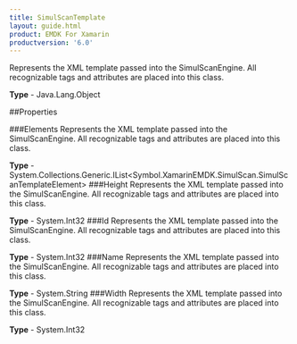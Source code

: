```yaml
---
title: SimulScanTemplate
layout: guide.html
product: EMDK For Xamarin 
productversion: '6.0' 
---
```

Represents the XML template passed into the SimulScanEngine. All recognizable tags and attributes are placed into this class.

**Type** - Java.Lang.Object

##Properties

###Elements
Represents the XML template passed into the SimulScanEngine. All recognizable tags and attributes are placed into this class.

**Type** - System.Collections.Generic.IList<Symbol.XamarinEMDK.SimulScan.SimulScanTemplateElement>
###Height
Represents the XML template passed into the SimulScanEngine. All recognizable tags and attributes are placed into this class.

**Type** - System.Int32
###Id
Represents the XML template passed into the SimulScanEngine. All recognizable tags and attributes are placed into this class.

**Type** - System.Int32
###Name
Represents the XML template passed into the SimulScanEngine. All recognizable tags and attributes are placed into this class.

**Type** - System.String
###Width
Represents the XML template passed into the SimulScanEngine. All recognizable tags and attributes are placed into this class.

**Type** - System.Int32
